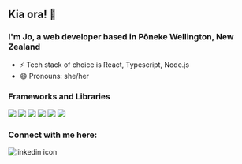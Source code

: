 ## Kia ora! 👋

### I'm Jo, a web developer based in Pōneke Wellington, New Zealand
- ⚡ Tech stack of choice is React, Typescript, Node.js
- 😄 Pronouns: she/her

### Frameworks and Libraries 
<p>
  <img src="https://img.shields.io/badge/React-20232A?style=plastic&logo=react&logoColor=61DAFB" />
  <img src="https://img.shields.io/badge/React_Native-20232A?style=plastic&logo=react&logoColor=61DAFB" />
  <img src="https://img.shields.io/badge/Node.js-339933?style=plastic&logo=nodedotjs&logoColor=white" />
  <img src="https://img.shields.io/badge/jQuery-0769AD?style=plastic&logo=jquery&logoColor=white" />
  <img src="https://img.shields.io/badge/next.js-000000?style=plastic&logo=nextdotjs&logoColor=white" />
  <a href="https://github.com/storybooks/storybook" target="_blank"><img src="https://raw.githubusercontent.com/storybooks/brand/master/badge/badge-storybook.svg"></a>
</p>


### Connect with me here:
[<img align="left" alt="linkedin icon" src="https://img.shields.io/badge/linkedin-%230077B5.svg?&?style=plastic&logo=linkedin&logoColor=white" />](https://www.linkedin.com/in/jo-tregidga/)
<!-- [<img align="left" alt="gmail icon icon" src="https://img.shields.io/badge/Gmail-D14836?style=plastic&logo=gmail&logoColor=white" />](mailto:jotregidga+github@gmail.com) -->
